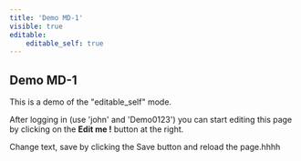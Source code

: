 ```yaml
---
title: 'Demo MD-1'
visible: true
editable:
    editable_self: true
---
```


## Demo MD-1

This is a demo of the "editable_self" mode.

After logging in (use 'john' and 'Demo0123') you can start editing this page by clicking on the <b>Edit me !</b> button at the right.

Change text, save by clicking the Save button and reload the page.hhhh
